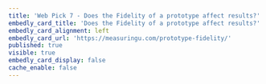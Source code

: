 ```yaml
---
title: 'Web Pick 7 - Does the Fidelity of a prototype affect results?'
embedly_card_title: 'Does the Fidelity of a prototype affect results?'
embedly_card_alignment: left
embedly_card_url: 'https://measuringu.com/prototype-fidelity/'
published: true
visible: true
embedly_card_display: false
cache_enable: false
---
```

